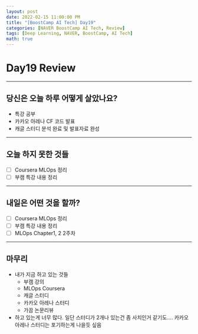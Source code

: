 ```yaml
---
layout: post
date: 2022-02-15 11:00:00 PM
title: "[BoostCamp AI Tech] Day19"
categories: [NAVER BoostCamp AI Tech, Review]
tags: [Deep Learning, NAVER, BoostCamp, AI Tech]
math: true
---
```


# Day19 Review

---

## 당신은 오늘 하루 어떻게 살았나요?
- 특강 공부
- 카카오 아레나 CF 코드 발표
- 캐글 스터디 분석 완료 및 발표자료 완성

---

## 오늘 하지 못한 것들
- [ ] Coursera MLOps 정리
- [ ] 부캠 특강 내용 정리

---

## 내일은 어떤 것을 할까?
- [ ] Coursera MLOps 정리
- [ ] 부캠 특강 내용 정리
- [ ] MLOps Chapter1, 2 2주차

---

## 마무리
- 내가 지금 하고 있는 것들
  - 부캠 강의
  - MLOps Coursera
  - 캐글 스터디
  - 카카오 아레나 스터디
  - 가끔 논문리뷰
- 하고 있는게 너무 많다. 일단 스터디가 2개나 있는건 좀 사치인거 같기도.... 카카오 아레나 스터디는 포기하는게 나을듯 싶음
  
